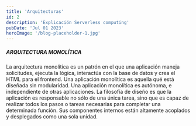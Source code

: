 ```yaml
---
title: 'Arquitecturas'
id: 2
description: 'Explicación Serverless computing'
pubDate: 'Jul 01 2023'
heroImage: '/blog-placeholder-1.jpg'
---
```



##### ARQUITECTURA MONOLÍTICA
La arquitectura monolítica es un patrón en el que una aplicación maneja solicitudes, ejecuta la lógica, interactúa con la base de datos y crea el HTML para el frontend. Una aplicación monolítica es aquella qué está diseñada sin modularidad. Una aplicación monolítica es autónoma, e independiente de otras aplicaciones. La filosofía de diseño es que la aplicación es responsable no sólo de una única tarea, sino que es capaz de realizar todos los pasos o tareas necesarias para completar una determinada función. Sus componentes internos están altamente acoplados y desplegados como una sola unidad.